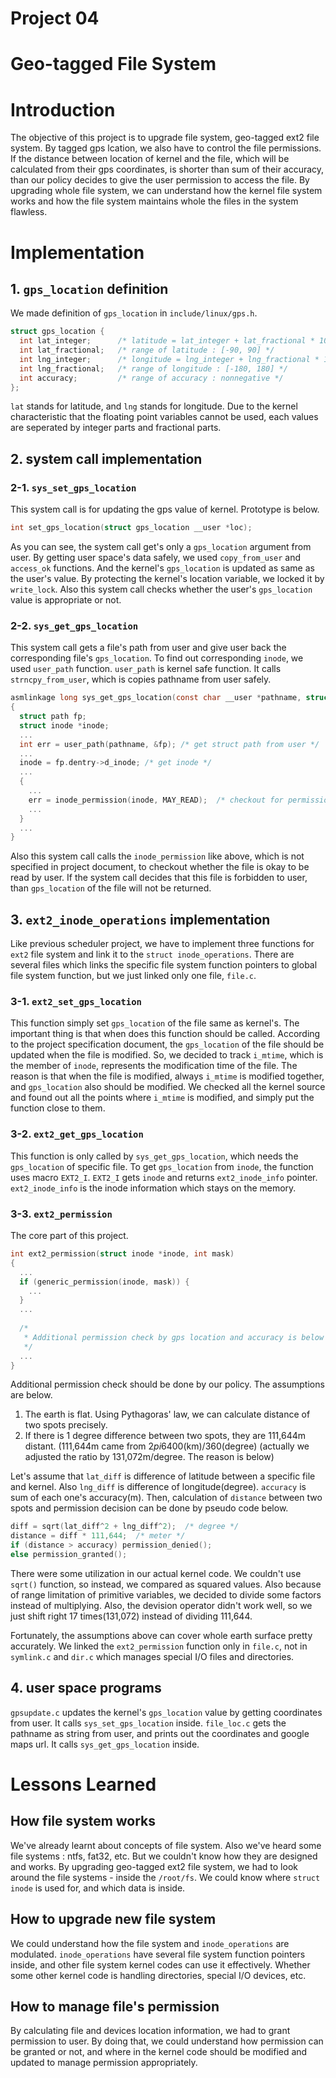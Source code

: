 # Project 04

# Geo-tagged File System

# Introduction
The objective of this project is to upgrade file system, geo-tagged ext2 file system. By tagged gps lcation, we also have to control the file permissions. If the distance between location of kernel and the file, which will be calculated from their gps coordinates, is shorter than sum of their accuracy, than our policy decides to give the user permission to access the file. By upgrading whole file system, we can understand how the kernel file system works and how the file system maintains whole the files in the system flawless.

# Implementation

## 1. `gps_location` definition
We made definition of `gps_location` in `include/linux/gps.h`.
```c
struct gps_location {
  int lat_integer;      /* latitude = lat_integer + lat_fractional * 10^(-6) */
  int lat_fractional;   /* range of latitude : [-90, 90] */
  int lng_integer;      /* longitude = lng_integer + lng_fractional * 10^(-6) */
  int lng_fractional;   /* range of longitude : [-180, 180] */
  int accuracy;         /* range of accuracy : nonnegative */
};
```
`lat` stands for latitude, and `lng` stands for longitude. Due to the kernel characteristic that the floating point variables cannot be used, each values are seperated by integer parts and fractional parts.

## 2. system call implementation

### 2-1. `sys_set_gps_location`
This system call is for updating the gps value of kernel. Prototype is below.
```c
int set_gps_location(struct gps_location __user *loc);
```
As you can see, the system call get's only a `gps_location` argument from user. By getting user space's data safely, we used `copy_from_user` and `access_ok` functions. And the kernel's `gps_location` is updated as same as the user's value. By protecting the kernel's location variable, we locked it by `write_lock`. Also this system call checks whether the user's `gps_location` value is appropriate or not.

### 2-2. `sys_get_gps_location`
This system call gets a file's path from user and give user back the corresponding file's `gps_location`. To find out corresponding `inode`, we used `user_path` function. `user_path` is kernel safe function. It calls `strncpy_from_user`, which is copies pathname from user safely.
```c
asmlinkage long sys_get_gps_location(const char __user *pathname, struct gps_location __user *loc)
{
  struct path fp;
  struct inode *inode;
  ...
  int err = user_path(pathname, &fp); /* get struct path from user */
  ...
  inode = fp.dentry->d_inode; /* get inode */
  ...
  {
    ...
    err = inode_permission(inode, MAY_READ);  /* checkout for permission */
    ...
  }
  ...
}
```
Also this system call calls the `inode_permission` like above, which is not specified in project document, to checkout whether the file is okay to be read by user. If the system call decides that this file is forbidden to user, than `gps_location` of the file will not be returned.

## 3. `ext2_inode_operations` implementation
Like previous scheduler project, we have to implement three functions for `ext2` file system and link it to the `struct inode_operations`. There are several files which links the specific file system function pointers to global file system function, but we just linked only one file, `file.c`.

### 3-1. `ext2_set_gps_location`
This function simply set `gps_location` of the file same as kernel's. The important thing is that when does this function should be called. According to the project specification document, the `gps_location` of the file should be updated when the file is modified. So, we decided to track `i_mtime`, which is the member of `inode`, represents the modification time of the file. The reason is that when the file is modified, always `i_mtime` is modified together, and `gps_location` also should be modified. We checked all the kernel source and found out all the points where `i_mtime` is modified, and simply put the function close to them.

### 3-2. `ext2_get_gps_location`
This function is only called by `sys_get_gps_location`, which needs the `gps_location` of specific file. To get `gps_location` from `inode`, the function uses macro `EXT2_I`. `EXT2_I` gets `inode` and returns `ext2_inode_info` pointer. `ext2_inode_info` is the inode information which stays on the memory. 

### 3-3. `ext2_permission`
The core part of this project.
```c
int ext2_permission(struct inode *inode, int mask)
{
  ...
  if (generic_permission(inode, mask)) {
    ...
  }
  ...
  
  /*
   * Additional permission check by gps location and accuracy is below
   */ 
  ...
}
```
Additional permission check should be done by our policy. The assumptions are below.

1. The earth is flat. Using Pythagoras' law, we can calculate distance of two spots precisely.
2. If there is 1 degree difference between two spots, they are 111,644m distant. (111,644m came from 2*pi*6400(km)/360(degree) (actually we adjusted the ratio by 131,072m/degree. The reason is below)

Let's assume that `lat_diff` is difference of latitude between a specific file and kernel. Also `lng_diff` is difference of longitude(degree). `accuracy` is sum of each one's accuracy(m). Then, calculation of `distance` between two spots and permission decision can be done by pseudo code below.
```c 
diff = sqrt(lat_diff^2 + lng_diff^2);  /* degree */
distance = diff * 111,644;  /* meter */
if (distance > accuracy) permission_denied();
else permission_granted();
```
There were some utilization in our actual kernel code. We couldn't use `sqrt()` function, so instead, we compared as squared values. Also because of range limitation of primitive variables, we decided to divide some factors instead of multiplying. Also, the devision operator didn't work well, so we just shift right 17 times(131,072) instead of dividing 111,644.

Fortunately, the assumptions above can cover whole earth surface pretty accurately. We linked the `ext2_permission` function only in `file.c`, not in `symlink.c` and `dir.c` which manages special I/O files and directories.

## 4. user space programs
`gpsupdate.c` updates the kernel's `gps_location` value by getting coordinates from user. It calls `sys_set_gps_location` inside.
`file_loc.c` gets the pathname as string from user, and prints out the coordinates and google maps url. It calls `sys_get_gps_location` inside.

# Lessons Learned
## How file system works
We've already learnt about concepts of file system. Also we've heard some file systems : ntfs, fat32, etc. But we couldn't know how they are designed and works. By upgrading geo-tagged ext2 file system, we had to look around the file systems - inside the `/root/fs`. We could know where `struct inode` is used for, and which data is inside.

## How to upgrade new file system
We could understand how the file system and `inode_operations` are modulated. `inode_operations` have several file system function pointers inside, and other file system kernel codes can use it effectively. Whether some other kernel code is handling directories, special I/O devices, etc.

## How to manage file's permission
By calculating file and devices location information, we had to grant permission to user. By doing that, we could understand how permission can be granted or not, and where in the kernel code should be modified and updated to manage permission appropriately.
